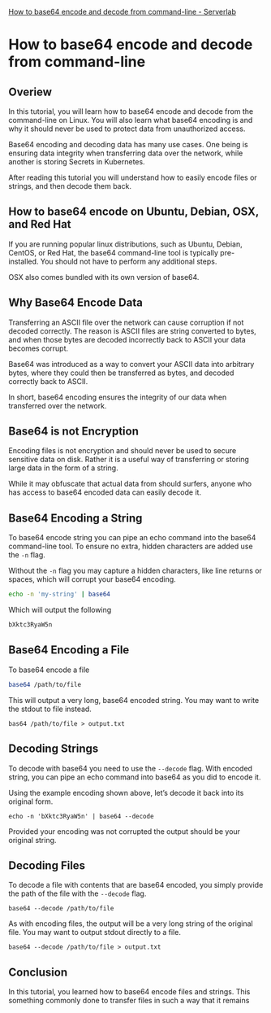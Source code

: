 

[How to base64 encode and decode from command-line - Serverlab](https://www.serverlab.ca/tutorials/linux/administration-linux/how-to-base64-encode-and-decode-from-command-line/)

# How to base64 encode and decode from command-line

## Overiew

In this tutorial, you will learn how to base64 encode and decode from the command-line on Linux. You will also learn what base64 encoding is and why it should never be used to protect data from unauthorized access.

Base64 encoding and decoding data has many use cases. One being is ensuring data integrity when transferring data over the network, while another is storing Secrets in Kubernetes.

After reading this tutorial you will understand how to easily encode files or strings, and then decode them back.

## How to base64 encode on Ubuntu, Debian, OSX, and Red Hat

If you are running popular linux distributions, such as Ubuntu, Debian, CentOS, or Red Hat, the base64 command-line tool is typically pre-installed. You should not have to perform any additional steps.

OSX also comes bundled with its own version of base64.

## Why Base64 Encode Data

Transferring an ASCII file over the network can cause corruption if not decoded correctly. The reason is ASCII files are string converted to bytes, and when those bytes are decoded incorrectly back to ASCII your data becomes corrupt.

Base64 was introduced as a way to convert your ASCII data into arbitrary bytes, where they could then be transferred as bytes, and decoded correctly back to ASCII.

In short, base64 encoding ensures the integrity of our data when transferred over the network.

## Base64 is not Encryption

Encoding files is not encryption and should never be used to secure sensitive data on disk. Rather it is a useful way of transferring or storing large data in the form of a string.

While it may obfuscate that actual data from should surfers, anyone who has access to base64 encoded data can easily decode it.

## Base64 Encoding a String

To base64 encode string you can pipe an echo command into the base64 command-line tool. To ensure no extra, hidden characters are added use the `-n` flag.

Without the `-n` flag you may capture a hidden characters, like line returns or spaces, which will corrupt your base64 encoding.

```bash
echo -n 'my-string' | base64
```

Which will output the following

```bash
bXktc3RyaW5n
```

## Base64 Encoding a File

To base64 encode a file

```bash
base64 /path/to/file
```

This will output a very long, base64 encoded string. You may want to write the stdout to file instead.

```none
bas64 /path/to/file > output.txt
```

## Decoding Strings

To decode with base64 you need to use the `--decode` flag. With encoded string, you can pipe an echo command into base64 as you did to encode it.

Using the example encoding shown above, let’s decode it back into its original form.

```none
echo -n 'bXktc3RyaW5n' | base64 --decode
```

Provided your encoding was not corrupted the output should be your original string.

## Decoding Files

To decode a file with contents that are base64 encoded, you simply provide the path of the file with the `--decode` flag.

```none
base64 --decode /path/to/file
```

As with encoding files, the output will be a very long string of the original file. You may want to output stdout directly to a file.

```none
base64 --decode /path/to/file > output.txt
```

## Conclusion

In this tutorial, you learned how to base64 encode files and strings. This something commonly done to transfer files in such a way that it remains
